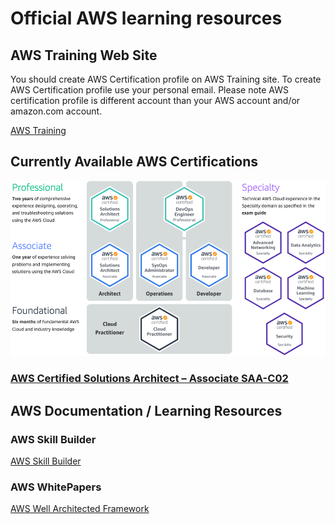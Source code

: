 # Official AWS learning resources

## AWS Training Web Site
You should create AWS Certification profile on AWS Training site. To create AWS Certification profile use your personal email. Please note AWS certification profile is different account than your AWS account and/or amazon.com account. 

[AWS Training](https://www.aws.training/)

## Currently Available AWS Certifications 
![AWS Certification](/images/aws-certfication.png)

### [AWS Certified Solutions Architect – Associate SAA-C02]()

## AWS Documentation / Learning Resources

### AWS Skill Builder

[AWS Skill Builder](https://explore.skillbuilder.aws/learn)

### AWS WhitePapers

[AWS Well Architected Framework](https://aws.amazon.com/architecture/well-architected/)